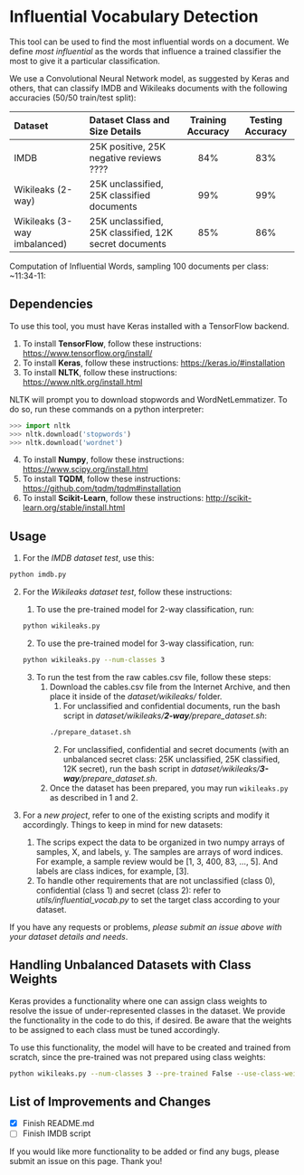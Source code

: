 # Influential Vocabulary Detection
This tool can be used to find the most influential words on a document. We define _most influential_ as the words that influence a trained classifier the most to give it a particular classification.

We use a Convolutional Neural Network model, as suggested by Keras and others, that can classify IMDB and Wikileaks documents with the following accuracies (50/50 train/test split):

| Dataset                     | Dataset Class and Size Details                         | Training Accuracy | Testing Accuracy |
|:----------------------------|:-------------------------------------------------------|:-----------------:|:----------------:|
| IMDB                        | 25K positive, 25K negative reviews ????                |               84% |              83% | 
| Wikileaks (2-way)           | 25K unclassified, 25K classified documents             |               99% |              99% |
| Wikileaks (3-way imbalanced)| 25K unclassified, 25K classified, 12K secret documents |               85% |              86% |

Computation of Influential Words, sampling 100 documents per class: ~11:34-11:

## Dependencies
To use this tool, you must have Keras installed with a TensorFlow backend.
1. To install **TensorFlow**, follow these instructions: https://www.tensorflow.org/install/
2. To install **Keras**, follow these instructions: https://keras.io/#installation
3. To install **NLTK**, follow these instructions: https://www.nltk.org/install.html 

NLTK will prompt you to download stopwords and WordNetLemmatizer. To do so, run these commands on a python interpreter:
```python
>>> import nltk
>>> nltk.download('stopwords')
>>> nltk.download('wordnet')
```
4. To install **Numpy**, follow these instructions: https://www.scipy.org/install.html
5. To install **TQDM**, follow these instructions: https://github.com/tqdm/tqdm#installation
6. To install **Scikit-Learn**, follow these instructions: http://scikit-learn.org/stable/install.html


## Usage
1. For the _IMDB dataset test_, use this:
```bash
python imdb.py
```

2. For the _Wikileaks dataset test_, follow these instructions:
   1. To use the pre-trained model for 2-way classification, run:
   ```bash
   python wikileaks.py
   ```
   
   2. To use the pre-trained model for 3-way classification, run:
   ```bash
   python wikileaks.py --num-classes 3
   ```
   
   3. To run the test from the raw cables.csv file, follow these steps:
      1. Download the cables.csv file from the Internet Archive, and then place it inside of the _dataset/wikileaks/_ folder.
         1. For unclassified and confidential documents, run the bash script in _dataset/wikileaks/**2-way**/prepare_dataset.sh_:
         ```bash
         ./prepare_dataset.sh
         ```
         2. For unclassified, confidential and secret documents (with an unbalanced secret class: 25K unclassified, 25K classified, 12K secret), run the bash script in _dataset/wikileaks/**3-way**/prepare_dataset.sh_.
      2. Once the dataset has been prepared, you may run `wikileaks.py` as described in 1 and 2.

4. For a _new project_, refer to one of the existing scripts and modify it accordingly. Things to keep in mind for new datasets:
   1. The scrips expect the data to be organized in two numpy arrays of samples, X, and labels, y. The samples are arrays of word indices. For example, a sample review would be [1, 3, 400, 83, ..., 5]. And labels are class indices, for example, [3].
   2. To handle other requirements that are not unclassified (class 0), confidential (class 1) and secret (class 2): refer to _utils/influential_vocab.py_ to set the target class according to your dataset.

If you have any requests or problems, _please submit an issue above with your dataset details and needs_.


## Handling Unbalanced Datasets with Class Weights
Keras provides a functionality where one can assign class weights to resolve the issue of under-represented classes in the dataset. We provide the functionality in the code to do this, if desired. Be aware that the weights to be assigned to each class must be tuned accordingly.

To use this functionality, the model will have to be created and trained from scratch, since the pre-trained was not prepared using class weights:
```bash
python wikileaks.py --num-classes 3 --pre-trained False --use-class-weights True
```

## List of Improvements and Changes
- [x] Finish README.md
- [ ] Finish IMDB script

If you would like more functionality to be added or find any bugs, please submit an issue on this page. Thank you!
